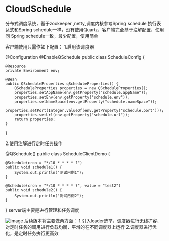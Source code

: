 # CloudSchedule
分布式调度系统，基于zookeeper ,netty,调度内核参考Spring schedule 执行表达式和Spring schedule一样，没有使用Quartz，客户端完全基于注解配置，使用同 Spring schedule一致，最少配置，使用简单


客户端使用只需作如下配置：
1.启用该调度器


@Configuration
@EnableQSchedule
public class ScheduleConfig {
    
    @Resource
    private Environment env;

    @Bean
    public QScheduleProperties qScheduleProperties() {
        QScheduleProperties properties = new QScheduleProperties();
        properties.setAppName(env.getProperty("schedule.appName"));
        properties.setEnv(env.getProperty("schedule.env"));
        properties.setNameSpace(env.getProperty("schedule.nameSpace"));
        properties.setPort(Integer.valueOf(env.getProperty("schedule.port")));
        properties.setUrl(env.getProperty("schedule.url"));
        return properties;
    }
}

2.使用注解进行定时任务操作


@QSchedule()
public class ScheduleClientDemo {
    
    @Schedule(cron = "*/10 * * * * ?")
    public void schedule1() {
        System.out.println("测试用例1");
    }

    @Schedule(cron = "*/10 * * * * ?", value = "test2")
    public void schedule2() {
        System.out.println("测试用例2");
    }
}
server端主要是进行管理和任务调度

![image](https://github.com/zjpjohn/CloudSchedule/blob/master/img/jietu3.png)
后续版本将主要做两方面：
1.引入leader选举，调度器进行无线扩容，对定时任务的调用进行负载均衡，平滑的在不同调度器上运行
2.调度器进行优化，是定时任务执行更高效
